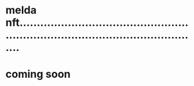 # melda nft..........................................................................................................
# coming soon
